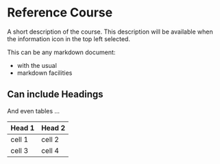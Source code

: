# Reference Course

A short description of the course. This description will be available when the information icon in the top left selected.

This can be any markdown document:

- with the usual
- markdown facilities

## Can include Headings

And even tables ...

| Head 1 | Head 2 |
| ------ | ------ |
| cell 1 | cell 2 |
| cell 3 | cell 4 |
